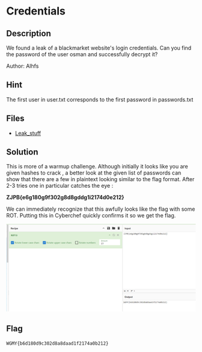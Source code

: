 # Credentials

## Description

We found a leak of a blackmarket website's login credentials. Can you find the password of the user osman and successfully decrypt it?

Author: Alhfs

## Hint
The first user in user.txt corresponds to the first password in passwords.txt

## Files

* [Leak_stuff](files/Leak_stuff.rar)
## Solution

This is more of a warmup challenge.
Although initially it looks like you are given hashes to crack , a better look at the given list of passwords can show that there are a few in plaintext looking similar to the flag format.
After 2-3 tries one in particular catches the eye :

**ZJPB{e6g180g9f302g8d8gddg1i2174d0e212}**

We can immediately recognize that this awfully looks like the flag with some ROT.
Putting this in Cyberchef quickly confirms it so we get the flag.

![Description](../../../images/Credentials.png)

## Flag
`WGMY{b6d180d9c302d8a8daad1f2174a0b212}`
